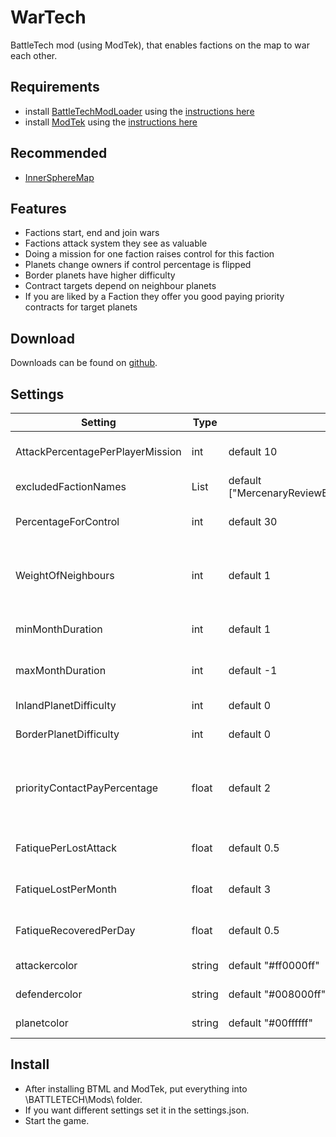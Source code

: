 # WarTech
BattleTech mod (using ModTek), that enables factions on the map to war each other.

## Requirements
* install [BattleTechModLoader](https://github.com/Mpstark/BattleTechModLoader/releases) using the [instructions here](https://github.com/Mpstark/BattleTechModLoader)
* install [ModTek](https://github.com/Mpstark/ModTek/releases) using the [instructions here](https://github.com/Mpstark/ModTek)

## Recommended
* [InnerSphereMap](https://www.nexusmods.com/battletech/mods/148)

## Features
- Factions start, end and join wars
- Factions attack system they see as valuable
- Doing a mission for one faction raises control for this faction
- Planets change owners if control percentage is flipped
- Border planets have higher difficulty
- Contract targets depend on neighbour planets
- If you are liked by a Faction they offer you good paying priority contracts for target planets

## Download
Downloads can be found on [github](https://github.com/Morphyum/WarTech/releases).

## Settings
Setting | Type | Default | Description
--- | --- | --- | ---
AttackPercentagePerPlayerMission | int | default 10 | How much control a succefull player mission will grant the employee faction.
excludedFactionNames | List<string>| default ["MercenaryReviewBoard","ComStar","Locals","AuriganPirates","NoFaction"] | Factions listed here will be excluded from the wars.
PercentageForControl | int | default 30 | How much percentage of control is needed at minimum to control a planet.
WeightOfNeighbours | int | default 1 | How important it is for Factions to conquer planets that have lots of own neighbours(prevents border gore)
minMonthDuration | int | default 1 | The minimal Number of month a war goes before factions have achance to surrender.
maxMonthDuration | int | default -1 | The maximal Number of month a war goes before it ends automaticly (-1 = infinite)
InlandPlanetDifficulty | int | default 0 | The Planet difficulty of inland planets.
BorderPlanetDifficulty | int | default 0 | The Planet difficulty of border planets.
priorityContactPayPercentage | float | default 2 | The multiplicator for the priority missions (normal payment * priorityContactPayPercentage )(normal salvage * priorityContactPayPercentage)
FatiquePerLostAttack | float | default 0.5 | How much war exhaution each faction gets for a lost background battle.
FatiqueLostPerMonth | float | default 3 | How much war exhaution each faction gets each month at war.
FatiqueRecoveredPerDay | float | default 0.5 | How much war exhaution each faction recovers each day when out of war.
attackercolor | string| default "#ff0000ff" | Text color for attacking factions in monthly report.
defendercolor | string| default "#008000ff" | Text color for defending factions in monthly report.
planetcolor | string| default "#00ffffff" | Text color for planets in monthly report.
    
## Install
- After installing BTML and ModTek, put  everything into \BATTLETECH\Mods\ folder.
- If you want different settings set it in the settings.json.
- Start the game.
